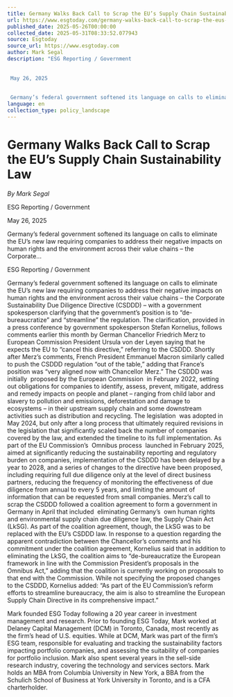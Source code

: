 ```yaml
---
title: Germany Walks Back Call to Scrap the EU’s Supply Chain Sustainability Law
url: https://www.esgtoday.com/germany-walks-back-call-to-scrap-the-eus-supply-chain-sustainability-law/
published_date: 2025-05-26T00:00:00
collected_date: 2025-05-31T08:33:52.077943
source: Esgtoday
source_url: https://www.esgtoday.com
author: Mark Segal
description: "ESG Reporting / Government 
 
 
 May 26, 2025 
 
 
 Germany’s federal government softened its language on calls to eliminate the EU’s new law requiring companies to address their negative impacts on human rights and the environment across their value chains – the Corporate..."
language: en
collection_type: policy_landscape
---
```


# Germany Walks Back Call to Scrap the EU’s Supply Chain Sustainability Law

*By Mark Segal*

ESG Reporting / Government 
 
 
 May 26, 2025 
 
 
 Germany’s federal government softened its language on calls to eliminate the EU’s new law requiring companies to address their negative impacts on human rights and the environment across their value chains – the Corporate...

ESG Reporting / Government

Germany’s federal government softened its language on calls to eliminate the EU’s new law requiring companies to address their negative impacts on human rights and the environment across their value chains – the Corporate Sustainability Due Diligence Directive (CSDDD) – with a government spokesperson clarifying that the government’s position is to “de-bureaucratize” and “streamline” the regulation. 
 The clarification, provided in a press conference by government spokesperson Stefan Kornelius, follows comments earlier this month by German Chancellor Friedrich Merz to European Commission President Ursula von der Leyen saying that he expects the EU to “cancel this directive,” referring to the CSDDD. 
 Shortly after Merz’s comments, French President Emmanuel Macron similarly called to push the CSDDD regulation “out of the table,” adding that France’s position was “very aligned now with Chancellor Merz.” 
 The CSDDD was initially  proposed by the European Commission  in February 2022, setting out obligations for companies to identify, assess, prevent, mitigate, address and remedy impacts on people and planet – ranging from child labor and slavery to pollution and emissions, deforestation and damage to ecosystems – in their upstream supply chain and some downstream activities such as distribution and recycling. 
 The legislation  was adopted in May 2024, but only after a long process that ultimately required revisions in the legislation that significantly scaled back the number of companies covered by the law, and extended the timeline to its full implementation. 
 As part of the EU Commission’s  Omnibus process  launched in February 2025, aimed at significantly reducing the sustainability reporting and regulatory burden on companies, implementation of the CSDDD has been delayed by a year to 2028, and a series of changes to the directive have been proposed, including requiring full due diligence only at the level of direct business partners, reducing the frequency of monitoring the effectiveness of due diligence from annual to every 5 years, and limiting the amount of information that can be requested from small companies. 
 Merz’s call to scrap the CSDDD followed a coalition agreement to form a government in Germany in April that included  eliminating Germany’s  own human rights and environmental supply chain due diligence law, the Supply Chain Act (LkSG). As part of the coalition agreement, though, the LkSG was to be replaced with the EU’s CSDDD law. 
 In response to a question regarding the apparent contradiction between the Chancellor’s comments and his commitment under the coalition agreement, Kornelius said that in addition to eliminating the LkSG, the coalition aims to “de-bureaucratize the European framework in line with the Commission President’s proposals in the Omnibus Act,” adding that the coalition is currently working on proposals to that end with the Commission. 
 While not specifying the proposed changes to the CSDDD, Kornelius added: 
 “As part of the EU Commission’s reform efforts to streamline bureaucracy, the aim is also to streamline the European Supply Chain Directive in its comprehensive impact.”

Mark founded ESG Today following a 20 year career in investment management and research. Prior to founding ESG Today, Mark worked at Delaney Capital Management (DCM) in Toronto, Canada, most recently as the firm’s head of U.S. equities. While at DCM, Mark was part of the firm’s ESG team, responsible for evaluating and tracking the sustainability factors impacting portfolio companies, and assessing the suitability of companies for portfolio inclusion. Mark also spent several years in the sell-side research industry, covering the technology and services sectors. Mark holds an MBA from Columbia University in New York, a BBA from the Schulich School of Business at York University in Toronto, and is a CFA charterholder.